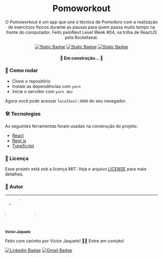 <h1 align="center">Pomoworkout</h1>
<p align="center">O Pomoworkout é um app que une a técnica de Pomodoro com a realização de exercícios físicos durante as pausas para quem passa muito tempo na frente do computador. Feito peloNext Level Week #04, na trilha de ReactJS pela Rocketseat.</p>

<p align="center">
<a href="https://react.dev/"><img alt="Static Badge" src="https://img.shields.io/badge/React-darkblue"></a>
<a href="https://www.typescriptlang.org/"><img alt="Static Badge" src="https://img.shields.io/badge/TypeScript-blue"></a>
<a href="https://www.nextjs.org/"><img alt="Static Badge" src="https://img.shields.io/badge/Next.js-black"></a>
</p>



<h4 align="center"> 
	🚧  Em construção...  🚧
</h4>


### 🚀 Como rodar

- Clone o repositório
- Instale as dependências com `yarn`
- Inicie o servidor com `yarn dev`
  
Agora você pode acessar `localhost:3000` do seu navegador.


### 🛠 Tecnologias

As seguintes ferramentas foram usadas na construção do projeto:

- [React](https://pt-br.reactjs.org/)
- [Next.js](https://nextjs.org/)
- [TypeScript](https://www.typescriptlang.org/)


### 📄 Licença

Esse projeto está sob a licença MIT. Veja o arquivo [LICENSE](LICENSE.md) para mais detalhes.


### 🥊 Autor
---

<a href="https://github.com/victorjaqueto">
 <img style="border-radius: 50%;" src="https://avatars.githubusercontent.com/u/86496944?v=4" width="100px;" alt=""/>
 <br />
 <sub><b>Victor Jaqueto</b></sub></a> <a href="https://github.com/victorjaqueto" title=""></a>


Feito com carinho por Victor Jaqueto! 👋🏽 Entre em contato!

[![Linkedin Badge](https://img.shields.io/badge/-Jaqueto-blue?style=flat-square&logo=Linkedin&logoColor=white&link=https://www.linkedin.com/in/victorwjs/)](https://www.linkedin.com/in/victorwjs/) 
[![Gmail Badge](https://img.shields.io/badge/-victorjaqueto@gmail.com-c14438?style=flat-square&logo=Gmail&logoColor=white&link=mailto:victorjaqueto@gmail.com)](mailto:tgmarinho@gmail.com)
